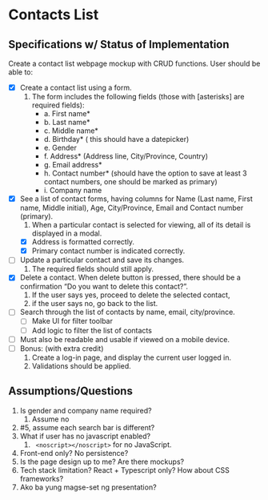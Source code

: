 # Contacts List

## Specifications w/ Status of Implementation

Create a contact list webpage mockup with CRUD functions. User should be able to:

- [X] Create a contact list using a form.
    1. The form includes the following fields (those with [asterisks] are required fields):
        - a. First name*
        - b. Last name*
        - c. Middle name*
        - d. Birthday* ( this should have a datepicker)
        - e. Gender
        - f. Address* (Address line, City/Province, Country)
        - g. Email address*
        - h. Contact number* (should have the option to save at least 3 contact numbers, one should be marked as primary)
        - i. Company name
- [X] See a list of contact forms, having columns for Name (Last name, First name, Middle initial), Age, City/Province, Email and Contact number (primary).
    1. When a particular contact is selected for viewing, all of its detail is displayed in a modal.
    - [X] Address is formatted correctly.
    - [X] Primary contact number is indicated correctly.
- [ ] Update a particular contact and save its changes.
    1. The required fields should still apply.
- [X] Delete a contact. When delete button is pressed, there should be a confirmation “Do you want to delete this contact?”.
    1. If the user says yes, proceed to delete the selected contact,
    2. if the user says no, go back to the list.
- [ ] Search through the list of contacts by name, email, city/province.
    - [ ] Make UI for filter toolbar
    - [ ] Add logic to filter the list of contacts
- [ ] Must also be readable and usable if viewed on a mobile device.
- [ ] Bonus: (with extra credit)
    1. Create a log-in page, and display the current user logged in.
    2. Validations should be applied.

## Assumptions/Questions
1. Is gender and company name required? 
    1. Assume no
2. #5, assume each search bar is different?
3. What if user has no javascript enabled?
    1. ` <noscript></noscript>` for no JavaScript.
4. Front-end only? No persistence?
5. Is the page design up to me? Are there mockups?
6. Tech stack limitation? React + Typescript only? How about CSS frameworks?
7. Ako ba yung magse-set ng presentation?
